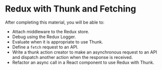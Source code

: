 # Redux with Thunk and Fetching

After completing this material, you will be able to:

* Attach middleware to the Redux store.
* Debug using the Redux Logger.
* Evaluate when it is appropriate to use Thunk.
* Define a `fetch` request to an API.
* Write a thunk action creator to make an asynchronous request to an API and
  dispatch another action when the response is received.
* Refactor an async call in a React component to use Redux with Thunk.
